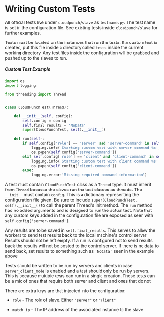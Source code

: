# Writing Custom Tests

All official tests live under `cloudpunch/slave` as `testname.py`. The test name is set in the configuration file. See existing tests inside `cloudpunch/slave` for further examples.

Tests must be located on the instances that run the tests. If a custom test is created, put this file inside a directory called `tests` inside the current working directory. Any test files inside the configuration will be grabbed and pushed up to the slaves to run.

##### Custom Test Example
```python
import os
import logging

from threading import Thread


class CloudPunchTest(Thread):

    def __init__(self, config):
        self.config = config
        self.final_results = 'NoData'
        super(CloudPunchTest, self).__init__()

    def run(self):
        if self.config['role'] == 'server' and 'server-command' in self.config:
            logging.info('Starting custom test with server command %s', self.config['server-command'])
            os.popen(self.config['server-command'])
        elif self.config['role'] == 'client' and 'client-command' in self.config:
            logging.info('Starting custom test with client command %s', self.config['client-command'])
            os.popen(self.config['client-command'])
        else:
            logging.error('Missing required command information')
```

A test must contain `CloudPunchTest` class as a `Thread` type. It must inherit from `Thread` because the slaves run the test classes as threads. The `__init__` must contain `config`. This is a dictionary representing the configuration file given. Be sure to include `super(CloudPunchTest, self).__init__()` to call the parent Thread's init method. The `run` method has no added arguments and is designed to run the actual test. Note that any custom keys added in the configuration file are exposed as seen with `self.config['server-command']`.

Any results are to be saved in `self.final_results`. This serves to allow the workers to send test results back to the local machine's control server Results should not be left empty. If a run is configured not to send results back the results will not be posted to the control server. If there is no data to send back, set results to something such as `'NoData'` seen in the example above

Tests should be written to be run by servers and clients in case `server_client_mode` is enabled and a test should only be run by servers. This is because multiple tests can run in a single creation. These tests can be a mix of ones that require both server and client and ones that do not

There are extra keys are that injected into the configuration:

- `role` - The role of slave. Either `"server"` or `"client"`

- `match_ip` - The IP address of the associated instance to the slave
